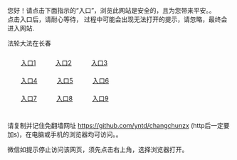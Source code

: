 您好！请点击下面指示的“入口”，浏览此网站是安全的，且为您带来平安。。 <br/>
点击入口后，请耐心等待， 过程中可能会出现无法打开的提示，请忽略，最终会进入网站. </br>

法轮大法在长春<br/>
<div style="padding:10px"><a style="margin:20px" target="_blank" href="https://dei4tkk0fpi68.cloudfront.net/2Qpsp?uajlk" id="ccLink1" rel="nofollow">入口1</a> <a target="_blank" style="margin:20px" href="https://d3nxyz6jvrj1eg.cloudfront.net/2Qpsp?hsahn" id="ccLink2" rel="nofollow">入口2</a> <a style="margin:20px" target="_blank" href="https://d1zyeplfq6hji6.cloudfront.net/2Qpsp?tcqtlgx" id="ccLink3" rel="nofollow">入口3</a></div>

<div style="padding:10px" ><a style="margin:20px" target="_blank" href="https://dei4tkk0fpi68.cloudfront.net/2Qpsp?uajlk" id="ccLink4" rel="nofollow">入口4</a> <a style="margin:20px" href="https://d3nxyz6jvrj1eg.cloudfront.net/2Qpsp?hsahn" target="_blank" id="ccLink5" rel="nofollow">入口5</a> <a style="margin:20px" href="https://d1zyeplfq6hji6.cloudfront.net/2Qpsp?tcqtlgx" target="_blank" id="ccLink6" rel="nofollow">入口6</a></div>

<div style="padding:10px"><a style="margin:20px" target="_blank" href="https://dei4tkk0fpi68.cloudfront.net/2Qpsp?uajlk" id="ccLink7" rel="nofollow">入口7</a> <a style="margin:20px" href="https://d3nxyz6jvrj1eg.cloudfront.net/2Qpsp?hsahn" target="_blank" id="ccLink8" rel="nofollow">入口8</a> <a style="margin:20px" target="_blank" href="https://d1zyeplfq6hji6.cloudfront.net/2Qpsp?tcqtlgx" id="ccLink9" rel="nofollow">入口9</a></div>

<br/>



请复制并记住免翻墙网址 https://github.com/yntd/changchunzx (http后一定要加s)，在电脑或手机的浏览器均可访问。。<br/>

微信如提示停止访问该网页，须先点击右上角，选择浏览器打开。
